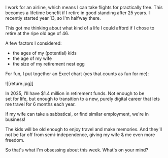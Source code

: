 I work for an airline, which means I can take flights for practically free. This becomes a lifetime benefit if I retire in good standing after 25 years. I recently started year 13, so I'm halfway there.

This got me thinking about what kind of a life I could afford if I chose to retire at the ripe old age of 46.

A few factors I considered:

- the ages of my (potential) kids
- the age of my wife
- the size of my retirement nest egg

For fun, I put together an Excel chart (yes that counts as fun for me):

![[reture.jpg]]

In 2035, I'll have $1.4 million in retirement funds. Not enough to be set for life, but enough to transition to a new, purely digital career that lets me travel for 6 months each year.

If my wife can take a sabbatical, or find similar employment, we're in business!

The kids will be old enough to enjoy travel and make memories. And they'll not be far off from semi-independence, giving my wife & me even more freedom.

So that's what I'm obsessing about this week. What's on your mind?